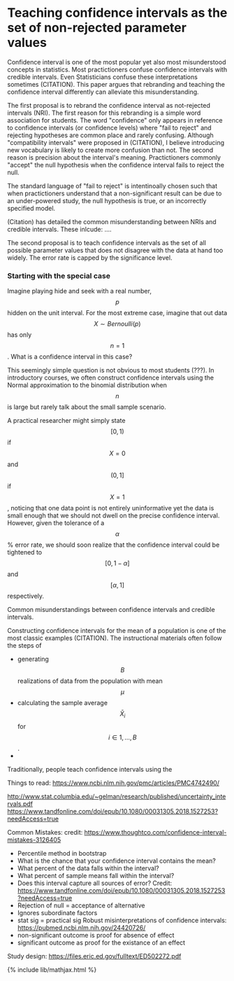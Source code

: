 # Teaching confidence intervals as the set of non-rejected parameter values

Confidence interval is one of the most popular yet also most misunderstood concepts in
statistics. Most practictioners confuse confidence intervals with credible intervals.
Even Statisticians confuse these interpretations sometimes (CITATION). This paper
argues that rebranding and teaching the confidence interval differently can alleviate
this misunderstanding.

The first proposal is to rebrand the confidence interval as not-rejected intervals (NRI).
The first reason for this rebranding is a simple word association for students. The word
"confidence" only appears in reference to confidence intervals (or confidence levels)
where "fail to reject" and rejecting hypotheses are common place and rarely confusing.
Although "compatibility intervals" were proposed in (CITATION), I believe introducing new
vocabulary is likely to create more confusion than not.
The second reason is precision about the interval's meaning.
Practictioners commonly "accept" the null hypothesis when the confidence interval fails
to reject the null.

The standard language of "fail to reject" is intentinoally chosen such that when practictioners
understand that a non-significant result can be due to an under-powered study, the null hypothesis is
true, or an incorrectly specified model.

(Citation) has detailed the common misunderstanding between NRIs and credible intervals.
These inlcude: ....

The second proposal is to teach confidence intervals as the set of all possible parameter
values that does not disagree with the data at hand too widely.
The error rate is capped by the significance level.

### Starting with the special case
Imagine playing hide and seek with a real number, $$p$$ hidden on the unit interval. 
For the most extreme case, imagine that out data $$X \sim Bernoulli(p)$$ has only $$n=1$$.
What is a confidence interval in this case?

This seemingly simple question is not obvious to most students (???). In introductory courses,
we often construct confidence intervals using the Normal approximation to the binomial distribution
when $$n$$ is large but rarely talk about the small sample scenario.

A practical researcher might simply state $$[0, 1)$$ if $$X = 0$$ and $$(0, 1]$$ if $$X = 1$$,
noticing that one data point is not entirely uninformative yet the data is small enough that
we should not dwell on the precise confidence interval.
However, given the tolerance of a $$\alpha$$% error rate, we should soon realize that the confidence
interval could be tightened to $$[0, 1-\alpha]$$ and $$[\alpha, 1]$$ respectively.

Common misunderstandings between confidence intervals and credible intervals.

Constructing confidence intervals for the mean of a population is one of the most classic
examples (CITATION). The instructional materials often follow the steps of
- generating $$B$$ realizations of data from the population with mean $$\mu$$
- calculating the sample average $$\bar{X}_i$$ for $$i \in 1, \dots, B$$.
-
Traditionally, people teach confidence intervals using the


Things to read:
https://www.ncbi.nlm.nih.gov/pmc/articles/PMC4742490/

http://www.stat.columbia.edu/~gelman/research/published/uncertainty_intervals.pdf
https://www.tandfonline.com/doi/epub/10.1080/00031305.2018.1527253?needAccess=true


Common Mistakes:
credit: https://www.thoughtco.com/confidence-interval-mistakes-3126405
- Percentile method in bootstrap
- What is the chance that your confidence interval contains the mean?
- What percent of the data falls within the interval?
- What percent of sample means fall within the interval?
- Does this interval capture all sources of error?
Credit: https://www.tandfonline.com/doi/epub/10.1080/00031305.2018.1527253?needAccess=true
- Rejection of null = acceptance of alternative
- Ignores subordinate factors
- stat sig = practical sig
Robust misinterpretations of confidence intervals:
https://pubmed.ncbi.nlm.nih.gov/24420726/
- non-significant outcome is proof for absence of effect
- significant outcome as proof for the existance of an effect


Study design:
https://files.eric.ed.gov/fulltext/ED502272.pdf

{% include lib/mathjax.html %}
